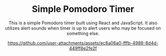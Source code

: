 <div align="center">

  # Simple Pomodoro Timer

  This is a simple Pomodoro timer built using React and JavaScript. It also utilizes alert sounds when timer is up to alert users who may be focused on something else.


https://github.com/user-attachments/assets/ec8a06a0-fffb-4988-8d4d-449ff8e2fe2f


  
  
</div>


